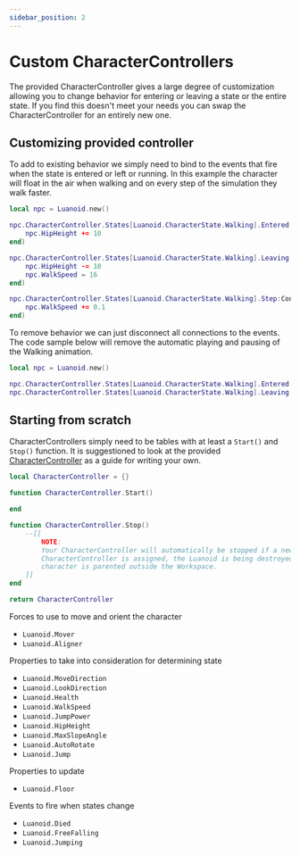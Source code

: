 ```yaml
---
sidebar_position: 2
---
```


# Custom CharacterControllers

The provided CharacterController gives a large degree of customization allowing you to change behavior for entering or leaving a state or the entire state. If you find this doesn't meet your needs you can swap the CharacterController for an entirely new one.

## Customizing provided controller

To add to existing behavior we simply need to bind to the events that fire when the state is entered or left or running. In this example the character will float in the air when walking and on every step of the simulation they walk faster.

```lua
local npc = Luanoid.new()

npc.CharacterController.States[Luanoid.CharacterState.Walking].Entered:Connect(function()
    npc.HipHeight += 10
end)

npc.CharacterController.States[Luanoid.CharacterState.Walking].Leaving:Connect(function()
    npc.HipHeight -= 10
    npc.WalkSpeed = 16
end)

npc.CharacterController.States[Luanoid.CharacterState.Walking].Step:Connect(function()
    npc.WalkSpeed += 0.1
end)
```

To remove behavior we can just disconnect all connections to the events. The code sample below will remove the automatic playing and pausing of the Walking animation.

```lua
local npc = Luanoid.new()

npc.CharacterController.States[Luanoid.CharacterState.Walking].Entered:DisconnectAll()
npc.CharacterController.States[Luanoid.CharacterState.Walking].Leaving:DisconnectAll()
```

## Starting from scratch

CharacterControllers simply need to be tables with at least a `Start()` and `Stop()` function. It is suggestioned to look at the provided [CharacterController](https://github.com/raphtalia/Luanoid/blob/8a9b1ee080467dd2b3c1c438de767ea8eec9b3bd/src/CharacterController.lua) as a guide for writing your own.

```lua
local CharacterController = {}

function CharacterController.Start()

end

function CharacterController.Stop()
    --[[
        NOTE:
        Your CharacterController will automatically be stopped if a new
        CharacterController is assigned, the Luanoid is being destroyed, or the
        character is parented outside the Workspace.
    ]]
end

return CharacterController
```

Forces to use to move and orient the character

- `Luanoid.Mover`
- `Luanoid.Aligner`

Properties to take into consideration for determining state

- `Luanoid.MoveDirection`
- `Luanoid.LookDirection`
- `Luanoid.Health`
- `Luanoid.WalkSpeed`
- `Luanoid.JumpPower`
- `Luanoid.HipHeight`
- `Luanoid.MaxSlopeAngle`
- `Luanoid.AutoRotate`
- `Luanoid.Jump`

Properties to update

- `Luanoid.Floor`

Events to fire when states change

- `Luanoid.Died`
- `Luanoid.FreeFalling`
- `Luanoid.Jumping`

